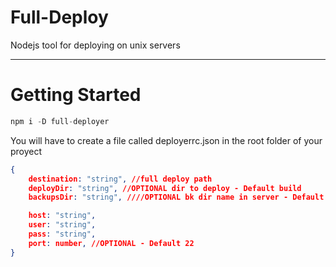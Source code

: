 # Full-Deploy

Nodejs tool for deploying on unix servers

***

# Getting Started

```ts
npm i -D full-deployer
```

You will have to create a file called deployerrc.json in the root folder of your proyect


```json
{
    destination: "string", //full deploy path
    deployDir: "string", //OPTIONAL dir to deploy - Default build
    backupsDir: "string", ////OPTIONAL bk dir name in server - Default __bk

    host: "string",
    user: "string",
    pass: "string",
    port: number, //OPTIONAL - Default 22
}
```


